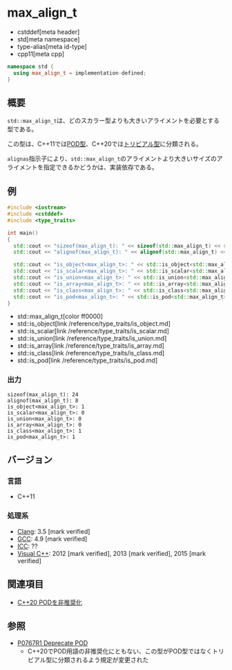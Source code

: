 # max_align_t
* cstddef[meta header]
* std[meta namespace]
* type-alias[meta id-type]
* cpp11[meta cpp]

```cpp
namespace std {
  using max_align_t = implementation-defined;
}
```

## 概要
`std::max_align_t`は、どのスカラー型よりも大きいアライメントを必要とする型である。

この型は、C++11では[POD型](/reference/type_traits/is_pod.md)、C++20では[トリビアル型](/reference/type_traits/is_trivial.md)に分類される。

`alignas`指示子により、`std::max_align_t`のアライメントより大きいサイズのアライメントを指定できるかどうかは、実装依存である。


## 例
```cpp example
#include <iostream>
#include <cstddef>
#include <type_traits>

int main()
{
  std::cout << "sizeof(max_align_t): " << sizeof(std::max_align_t) << std::endl;
  std::cout << "alignof(max_align_t): " << alignof(std::max_align_t) << std::endl;

  std::cout << "is_object<max_align_t>: " << std::is_object<std::max_align_t>::value << std::endl;
  std::cout << "is_scalar<max_align_t>: " << std::is_scalar<std::max_align_t>::value << std::endl;
  std::cout << "is_union<max_align_t>: " << std::is_union<std::max_align_t>::value << std::endl;
  std::cout << "is_array<max_align_t>: " << std::is_array<std::max_align_t>::value << std::endl;
  std::cout << "is_class<max_align_t>: " << std::is_class<std::max_align_t>::value << std::endl;
  std::cout << "is_pod<max_align_t>: " << std::is_pod<std::max_align_t>::value << std::endl;
}
```
* std::max_align_t[color ff0000]
* std::is_object[link /reference/type_traits/is_object.md]
* std::is_scalar[link /reference/type_traits/is_scalar.md]
* std::is_union[link /reference/type_traits/is_union.md]
* std::is_array[link /reference/type_traits/is_array.md]
* std::is_class[link /reference/type_traits/is_class.md]
* std::is_pod[link /reference/type_traits/is_pod.md]

### 出力
```
sizeof(max_align_t): 24
alignof(max_align_t): 8
is_object<max_align_t>: 1
is_scalar<max_align_t>: 0
is_union<max_align_t>: 0
is_array<max_align_t>: 0
is_class<max_align_t>: 1
is_pod<max_align_t>: 1
```


## バージョン
### 言語
- C++11

### 処理系
- [Clang](/implementation.md#clang): 3.5 [mark verified]
- [GCC](/implementation.md#gcc): 4.9 [mark verified]
- [ICC](/implementation.md#icc): ??
- [Visual C++](/implementation.md#visual_cpp): 2012 [mark verified], 2013 [mark verified], 2015 [mark verified]


## 関連項目
- [C++20 PODを非推奨化](/lang/cpp20/deprecate_pod.md)


## 参照
- [P0767R1 Deprecate POD](http://www.open-std.org/jtc1/sc22/wg21/docs/papers/2017/p0767r1.html)
    - C++20でPOD用語の非推奨化にともない、この型がPOD型ではなくトリビアル型に分類されるよう規定が変更された
